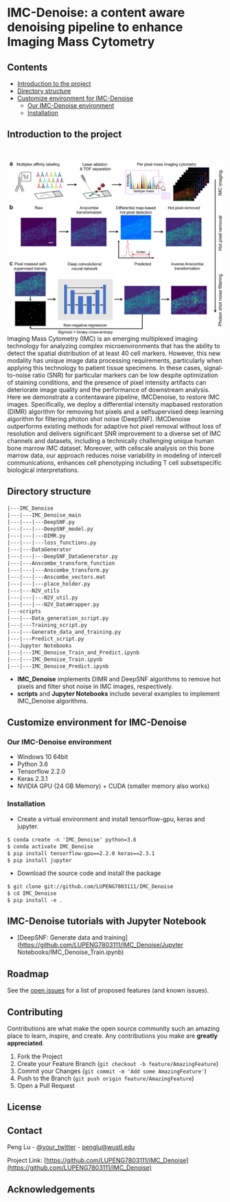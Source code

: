 # IMC-Denoise: a content aware denoising pipeline to enhance Imaging Mass Cytometry

## Contents

- [Introduction to the project](#introduction-to-the-project)
- [Directory structure](#directory-structure)
- [Customize environment for IMC-Denoise](#customize-environment-for-imc-denoise)
  - [Our IMC-Denoise environment](#our-imc-denoise-environment)
  - [Installation](#installation)
 

<!-- Introduction to the project -->
## Introduction to the project

<!-- PROJECT LOGO -->
<br />
<p align="center">
  <a href="https://github.com/othneildrew/Best-README-Template">
    <img src="images/IMC_paper_fig-1.png" alt="Logo" width="600" align = "right">
  </a>
</p>

Imaging Mass Cytometry (IMC) is an emerging multiplexed imaging technology for analyzing complex microenvironments that has the ability to detect the spatial distribution of at least 40 cell markers. However, this new modality has unique image data processing requirements, particularly when applying this
technology to patient tissue specimens. In these cases, signal-to-noise ratio (SNR) for particular markers can be low despite optimization of staining conditions, and the presence of pixel intensity artifacts can deteriorate image quality and the performance of downstream analysis. Here we demonstrate a contentaware
pipeline, IMCDenoise, to restore IMC images. Specifically, we deploy a differential intensity mapbased restoration (DIMR) algorithm for removing hot pixels and a selfsupervised deep learning algorithm for filtering photon shot noise (DeepSNF). IMCDenoise outperforms existing methods for adaptive hot pixel removal without loss of resolution and delivers significant SNR improvement to a diverse set of IMC channels and datasets, including a technically challenging unique human bone marrow IMC dataset. Moreover, with cellscale analysis on this bone marrow data, our approach reduces noise variability in modeling of
intercell communications, enhances cell phenotyping including T cell subsetspecific biological interpretations.

<!-- Directory structure -->
## Directory structure
```
|---IMC_Denoise
|---|---IMC_Denoise_main
|---|---|---DeepSNF.py
|---|---|---DeepSNF_model.py
|---|---|---DIMR.py
|---|---|---loss_functions.py
|---|---DataGenerator
|---|---|---DeepSNF_DataGenerator.py
|---|---Anscombe_transform_function
|---|---|---Anscombe_transform.py
|---|---|---Anscombe_vectors.mat
|---|---|---place_holder.py
|---|---N2V_utils
|---|---|---N2V_util.py
|---|---|---N2V_DataWrapper.py
|---scripts
|---|---Data_generation_script.py
|---|---Training_script.py
|---|---Generate_data_and_training.py
|---|---Predict_script.py
|---Jupyter Notebooks
|---|---IMC_Denoise_Train_and_Predict.ipynb
|---|---IMC_Denoise_Train.ipynb
|---|---IMC_Denoise_Predict.ipynb
```
- **IMC_Denoise** implements DIMR and DeepSNF algorithms to remove hot pixels and filter shot noise in IMC images, respectively.
- **scripts** and **Jupyter Notebooks** include several examples to implement IMC_Denoise algorithms.

<!-- GETTING STARTED -->
## Customize environment for IMC-Denoise
### Our IMC-Denoise environment
- Windows 10 64bit
- Python 3.6
- Tensorflow 2.2.0
- Keras 2.3.1
- NVIDIA GPU (24 GB Memory) + CUDA (smaller memory also works)

### Installation
- Create a virtual environment and install tensorflow-gpu, keras and jupyter.
```
$ conda create -n 'IMC_Denoise' python=3.6
$ conda activate IMC_Denoise
$ pip install tensorflow-gpu==2.2.0 keras==2.3.1
$ pip install jupyter
```
- Download the source code and install the package
```
$ git clone git://github.com/LUPENG7803111/IMC_Denoise
$ cd IMC_Denoise
$ pip install -e .
```

## IMC-Denoise tutorials with Jupyter Notebook
- [DeepSNF: Generate data and training](https://github.com/LUPENG7803111/IMC_Denoise/Jupyter Notebooks/IMC_Denoise_Train.ipynb)
## Roadmap

See the [open issues](https://github.com/othneildrew/Best-README-Template/issues) for a list of proposed features (and known issues).



<!-- CONTRIBUTING -->
## Contributing

Contributions are what make the open source community such an amazing place to learn, inspire, and create. Any contributions you make are **greatly appreciated**.

1. Fork the Project
2. Create your Feature Branch (`git checkout -b feature/AmazingFeature`)
3. Commit your Changes (`git commit -m 'Add some AmazingFeature'`)
4. Push to the Branch (`git push origin feature/AmazingFeature`)
5. Open a Pull Request



<!-- LICENSE -->
## License

<!-- CONTACT -->
## Contact

Peng Lu - [@your_twitter](https://twitter.com/penglu10) - penglu@wustl.edu

Project Link: [https://github.com/LUPENG7803111/IMC_Denoise](https://github.com/LUPENG7803111/IMC_Denoise)

<!-- ACKNOWLEDGEMENTS -->
## Acknowledgements



